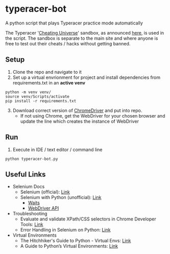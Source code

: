 # typeracer-bot

A python script that plays Typeracer practice mode automatically

The Typeracer '[Cheating Universe](https://play.typeracer.com/?universe=insane)' sandbox, as announced [here](https://blog.typeracer.com/2017/07/16/typeracer-bans-2500-cheaters-and-spammers-thanks-to-new-moderation-team/), is used in the script. The sandbox is separate to the main site and where anyone is free to test out their cheats / hacks without getting banned.

## Setup

1. Clone the repo and navigate to it
2. Set up a virtual envrionment for project and install dependencies from requirements.txt in an **active venv**
  ```
  python -m venv venv/
  source venv/Scripts/activate
  pip install -r requirements.txt
  ```
3. Download correct version of [ChromeDriver](https://chromedriver.chromium.org/downloads) and put into repo.
   - If not using Chrome, get the WebDriver for your chosen browser and update the line which creates the instance of WebDriver

## Run

1. Execute in IDE / text editor / command line
```
python typeracer-bot.py
```

## Useful Links
- Selenium Docs
  - Selenium (official): [Link](https://www.selenium.dev/documentation/en/)
  - Selenium with Python (unofficial): [Link](https://selenium-python.readthedocs.io/index.html)
    - [Waits](https://selenium-python.readthedocs.io/waits.html)
    - [WebDriver API](https://selenium-python.readthedocs.io/api.html)
- Troubleshooting
  - Evaluate and validate XPath/CSS selectors in Chrome Developer Tools: [Link](https://yizeng.me/2014/03/23/evaluate-and-validate-xpath-css-selectors-in-chrome-developer-tools/)
  - Error Handling in Selenium on Python: [Link](https://www.pingshiuanchua.com/blog/post/error-handling-in-selenium-on-python)
- Virtual Environments
  - The Hitchhiker's Guide to Python - Virtual Envs: [Link](https://docs.python-guide.org/dev/virtualenvs/)
  - A Guide to Python’s Virtual Environments: [Link](https://towardsdatascience.com/virtual-environments-104c62d48c54)